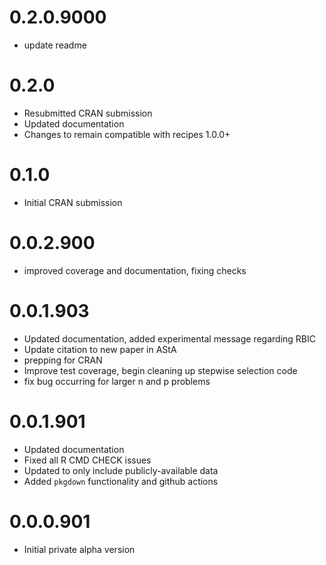 # 0.2.0.9000

- update readme

# 0.2.0

- Resubmitted CRAN submission
- Updated documentation
- Changes to remain compatible with recipes 1.0.0+

# 0.1.0

- Initial CRAN submission

# 0.0.2.900

- improved coverage and documentation, fixing checks 

# 0.0.1.903

- Updated documentation, added experimental message regarding RBIC
- Update citation to new paper in AStA
- prepping for CRAN
- Improve test coverage, begin cleaning up stepwise selection code
- fix bug occurring for larger n and p problems

# 0.0.1.901

- Updated documentation
- Fixed all R CMD CHECK issues
- Updated to only include publicly-available data
- Added `pkgdown` functionality and github actions

# 0.0.0.901

- Initial private alpha version
